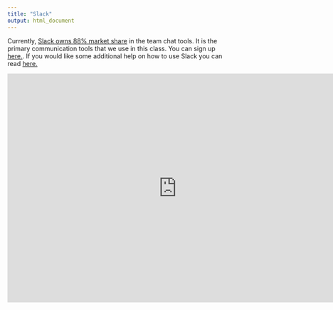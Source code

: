 ```yaml
---
title: "Slack"
output: html_document
---
```




Currently, [Slack owns 88% market share](https://zapier.com/blog/slack-versus-hipchat/) in the team chat tools. It is the primary communication tools that we use in this class.  You can sign up [here.](https://byuidwv.slack.com/signup). If you would like some additional help on how to use Slack you can read [here.](https://get.slack.help/hc/en-us/articles/115004071768)

<iframe width="760" height="515" src="https://www.youtube.com/embed/7sqVXngvWbI" frameborder="0" allow="autoplay; encrypted-media" allowfullscreen></iframe>
